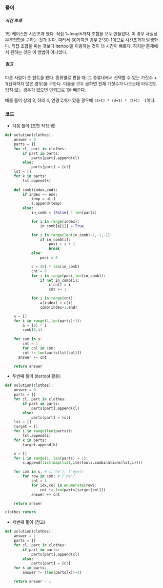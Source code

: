 ### 풀이

##### 시간 초과

1번 케이스만 시간초과 했다. 직접 1~length까지 조합을 모두 만들었다. 이 경우 사실상 부분집합을 구하는 것과 같다. 따라서 30가지인 경우 2^30-1이므로 시간초과가 발생한다. 직접 조합을 짜는 것보다 itertool을 이용하는 것이 더 시간이 빠르다. 하지만 문제에서 원하는 것은 이 방법이 아니었다.



##### 참고

다른 사람이 준 힌트를 봤다. 종류별로 봤을 때, 그 종류내에서 선택할 수 있는 가짓수 + 1(선택하지 않은 경우)을 구한다. 이들을 모두 곱하면 전체 가짓수가 나오는데 아무것도 입지 않는 경우가 있으면 안되므로 1을 빼준다.

예를 들어 상의 3, 하의 4, 안경 2개가 있을 경우에 `(3+1) * (4+1) * (2+1) -1`이다.



### 코드

- 처음 풀이 (조합 직접 짬)

```python
def solution(clothes):
    answer = 0
    parts = {}
    for cl, part in clothes:
        if part in parts:
            parts[part].append(cl)
        else:
            parts[part] = [cl]
    lst = []
    for k in parts:
        lst.append(k)
    
    def comb(index,end):
        if index == end:
            temp = a[:]
            s.append(temp)
        else:
            in_comb = [False] * len(parts)

            for i in range(index):
                in_comb[a[i]] = True

            for i in range(len(in_comb)-1,-1,-1):
                if in_comb[i]:
                    posi = i + 1
                    break
            else:
                posi = 0

            c = [0] * len(in_comb)
            cnt = 0
            for i in range(posi,len(in_comb)):
                if not in_comb[i]:
                    c[cnt] = i
                    cnt += 1

            for i in range(cnt):
                a[index] = c[i]
                comb(index+1,end)

    s = []
    for i in range(1,len(parts)+1):
        a = [0] * i
        comb(0,i)
        
    for com in s:
    	cnt = 1
    	for col in com:
      	cnt *= len(parts[lst[col]])
      answer += cnt

    return answer
```

- 두번째 풀이 (itertool 활용)

```python
def solution(clothes):
    answer = 0
    parts = {}
    for cl, part in clothes:
        if part in parts:
            parts[part].append(cl)
        else:
            parts[part] = [cl]
    lst = []
    target = []
    for i in range(len(parts)):
        lst.append(i)
    for k in parts:
        target.append(k)

    s = []
    for i in range(1, len(parts) + 1):
        s.append(list(map(list,itertools.combinations(lst,i))))

    for com in s: # [['he'], ['eye]]
        for row in com: # ['he']
            cnt = 1
            for idx,col in enumerate(row):
                cnt *= len(parts[target[col]])
            answer += cnt

    return answer

clothes	return
```

- 세번째 풀이 (참고)

```python
def solution(clothes):
    answer = 1
    parts = {}
    for cl, part in clothes:
        if part in parts:
            parts[part].append(cl)
        else:
            parts[part] = [cl]
    for k in parts:
        answer *= (len(parts[k])+1)

    return answer - 1
```

